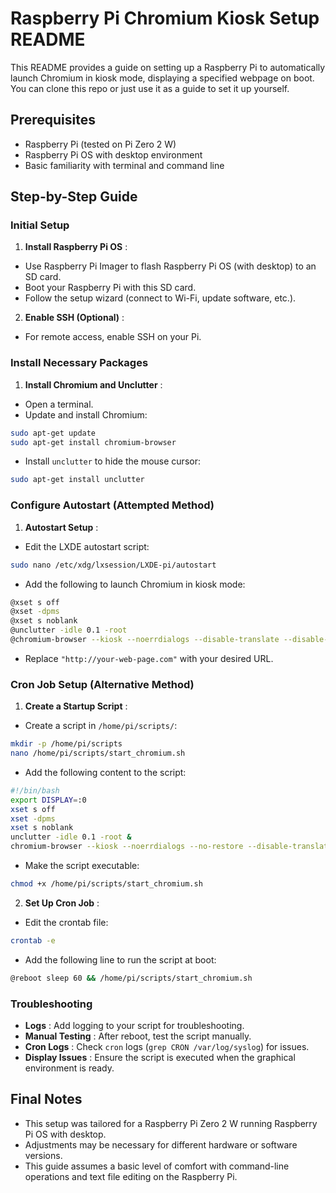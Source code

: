 # Raspberry Pi Chromium Kiosk Setup README

This README provides a guide on setting up a Raspberry Pi to automatically launch Chromium in kiosk mode, displaying a specified webpage on boot. You can clone this repo or just use it as a guide to set it up yourself.

## Prerequisites

- Raspberry Pi (tested on Pi Zero 2 W)
- Raspberry Pi OS with desktop environment
- Basic familiarity with terminal and command line

## Step-by-Step Guide

### Initial Setup

1. **Install Raspberry Pi OS** :

- Use Raspberry Pi Imager to flash Raspberry Pi OS (with desktop) to an SD card.
- Boot your Raspberry Pi with this SD card.
- Follow the setup wizard (connect to Wi-Fi, update software, etc.).

2. **Enable SSH (Optional)** :

- For remote access, enable SSH on your Pi.

### Install Necessary Packages

1. **Install Chromium and Unclutter** :

- Open a terminal.
- Update and install Chromium:

```bash
sudo apt-get update
sudo apt-get install chromium-browser
```

- Install `unclutter` to hide the mouse cursor:

```bash
sudo apt-get install unclutter
```

### Configure Autostart (Attempted Method)

1. **Autostart Setup** :

- Edit the LXDE autostart script:

```bash
sudo nano /etc/xdg/lxsession/LXDE-pi/autostart
```

- Add the following to launch Chromium in kiosk mode:

```bash
@xset s off
@xset -dpms
@xset s noblank
@unclutter -idle 0.1 -root
@chromium-browser --kiosk --noerrdialogs --disable-translate --disable-infobars --disable-features=TranslateUI --incognito "http://your-web-page.com"
```

- Replace `"http://your-web-page.com"` with your desired URL.

### Cron Job Setup (Alternative Method)

1. **Create a Startup Script** :

- Create a script in `/home/pi/scripts/`:

```bash
mkdir -p /home/pi/scripts
nano /home/pi/scripts/start_chromium.sh
```

- Add the following content to the script:

```bash
#!/bin/bash
export DISPLAY=:0
xset s off
xset -dpms
xset s noblank
unclutter -idle 0.1 -root &
chromium-browser --kiosk --noerrdialogs --no-restore --disable-translate --disable-infobars --disable-features=TranslateUI --incognito "http://your-web-page.com"
```

- Make the script executable:

```bash
chmod +x /home/pi/scripts/start_chromium.sh
```

2. **Set Up Cron Job** :

- Edit the crontab file:

```bash
crontab -e
```

- Add the following line to run the script at boot:

```bash
@reboot sleep 60 && /home/pi/scripts/start_chromium.sh
```

### Troubleshooting

- **Logs** : Add logging to your script for troubleshooting.
- **Manual Testing** : After reboot, test the script manually.
- **Cron Logs** : Check `cron` logs (`grep CRON /var/log/syslog`) for issues.
- **Display Issues** : Ensure the script is executed when the graphical environment is ready.

## Final Notes

- This setup was tailored for a Raspberry Pi Zero 2 W running Raspberry Pi OS with desktop.
- Adjustments may be necessary for different hardware or software versions.
- This guide assumes a basic level of comfort with command-line operations and text file editing on the Raspberry Pi.
